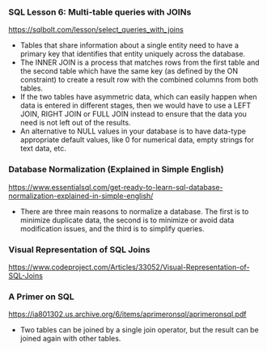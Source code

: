 ### SQL Lesson 6: Multi-table queries with JOINs
https://sqlbolt.com/lesson/select_queries_with_joins

* Tables that share information about a single entity need to have a primary key that identifies that entity uniquely across the database.
* The INNER JOIN is a process that matches rows from the first table and the second table which have the same key (as defined by the ON constraint) to create a result row with the combined columns from both tables.
* If the two tables have asymmetric data, which can easily happen when data is entered in different stages, then we would have to use a LEFT JOIN, RIGHT JOIN or FULL JOIN instead to ensure that the data you need is not left out of the results.
* An alternative to NULL values in your database is to have data-type appropriate default values, like 0 for numerical data, empty strings for text data, etc.

### Database Normalization (Explained in Simple English)
https://www.essentialsql.com/get-ready-to-learn-sql-database-normalization-explained-in-simple-english/

* There are three main reasons to normalize a database.  The first is to minimize duplicate data, the second is to minimize or avoid data modification issues, and the third is to simplify queries.

### Visual Representation of SQL Joins
https://www.codeproject.com/Articles/33052/Visual-Representation-of-SQL-Joins

### A Primer on SQL
https://ia801302.us.archive.org/6/items/aprimeronsql/aprimeronsql.pdf

* Two tables can be joined by a single join operator, but the result can be joined again with other tables.